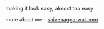 making it look easy, almost too easy

more about me - [shivenaggarwal.com](https://shivenaggarwal.com)
